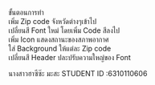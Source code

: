 ขั้นตอนการทำ<br>
เพิ่ม Zip code จังหวัดต่างๆเข้าไป<br>
เปลี่ยนสี Font ใหม่ โดยเพิ่ม Code สีลงไป<br>
เพิ่ม Icon แสดงสถานะของสภาพอากาศ<br>
ใส่ Background ให้แต่ละ Zip code<br>
เปลี่ยนสี Header ปละปรับความใหญ่ของ Font<br>

นางสาวฮาซีซ๊ะ มะสะ   STUDENT ID :6310110606
